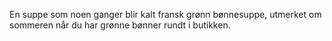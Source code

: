 En suppe som noen ganger blir kalt fransk grønn bønnesuppe, utmerket om sommeren når du har grønne bønner rundt i butikken.